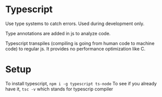 # Typescript

Use type systems to catch errors. Used during development only.

Type annotations are added in js to analyze code.

Typescript transpiles (compiling is going from human code to machine code) to regular js. It provides no performance optimization like C.

# Setup

To install typescript, `npm i -g typescript ts-node`
To see if you already have it, `tsc -v` which stands for typescrip compiler
